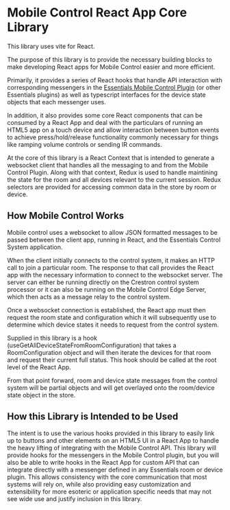 # Mobile Control React App Core Library

This library uses vite for React.

The purpose of this library is to provide the necessary building blocks to make developing React apps for Mobile Control easier and more efficient.

Primarily, it provides a series of React hooks that handle API interaction with corresponding messengers in the [Essentials Mobile Control Plugin](https://github.com/PepperDash/epi-essentials-mobile-control) (or other Essentials plugins) as well as typescript interfaces for the device state objects that each messenger uses.

In addition, it also provides some core React components that can be consumed by a React App and deal with the particulars of running an HTML5 app on a touch device and allow interaction between button events to achieve press/hold/release functionality commonly necessary for things like ramping volume controls or sending IR commands.

At the core of this library is a React Context that is intended to generate a websocket client that handles all the messaging to and from the Mobile Control Plugin.  Along with that context, Redux is used to handle maintining the state for the room and all devices relevant to the current session.  Redux selectors are provided for accessing common data in the store by room or device.

## How Mobile Control Works

Mobile control uses a websocket to allow JSON formatted messages to be passed between the client app, running in React, and the Essentials Control System application.

When the client initially connects to the control system, it makes an HTTP call to join a particular room.  The response to that call provides the React app with the necessary information to connect to the websocket server. The server can either be running directly on the Crestron control system processor or it can also be running on the Mobile Control Edge Server, which then acts as a message relay to the control system.

Once a websocket connection is established, the React app must then request the room state and configuration which it will subsequently use to determine which device states it needs to request from the control system.

Supplied in this library is a hook (useGetAllDeviceStateFromRoomConfiguration) that takes a RoomConfiguration object and will then iterate the devices for that room and request their current full status.  This hook should be called at the root level of the React App.

From that point forward, room and device state messages from the control system will be partial objects and will get overlayed onto the room/device state object in the store.

## How this Library is Intended to be Used

The intent is to use the various hooks provided in this library to easily link up to buttons and other elements on an HTML5 UI in a React App to handle the heavy lifting of integrating with the Mobile Control API.  This library will provide hooks for the messengers in the Mobile Control plugin, but you will also be able to write hooks in the React App for custom API that can integrate directly with a messenger defined in any Essentials room or device plugin.  This allows consistency with the core communication that most systems will rely on, while also providing easy customization and extensibility for more esoteric or application specific needs that may not see wide use and justify inclusion in this library.